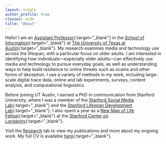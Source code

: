 ```yaml
---
layout: single
author_profile: true
classes: wide
title: "About"
---
```


Hello! I am an [Assistant Professor](https://ischool.utexas.edu/profiles/ryan-moore){:target="_blank"} in the [School of Information](https://ischool.utexas.edu/){:target="_blank"} at [The University of Texas at Austin](https://www.utexas.edu/){:target="_blank"}. My research examines media and technology use across the lifespan, with a particular focus on older adults. I am interested in identifying how individuals—especially older adults—can effectively use media and technology to pursue everyday goals, as well as understanding ways to help build resilience to online threats such as scams and other forms of deception. I use a variety of methods in my work, including large-scale digital trace data, online and lab experiments, surveys, content analysis, and computational linguistics.

Before joining UT Austin, I earned a PhD in communication from Stanford University, where I was a member of the [Stanford Social Media Lab](https://sml.stanford.edu/){:target="_blank"} and the [Stanford Lifespan Development Lab](https://lifespan.stanford.edu/){:target="_blank"}. I also spent a year as a [New Map of Life Fellow](https://longevity.stanford.edu/ryan-moore/){:target="_blank"} at the [Stanford Center on Longevity](https://longevity.stanford.edu/){:target="_blank"}.

Visit the [Research](https://ryanmoore.science/research/) tab to view my publications and more about my ongoing work. My full CV is available [here](https://drive.google.com/file/d/17MjPGp6fG9l02bI825MCfUPXMaICsfNx/view){:target="_blank"}.
